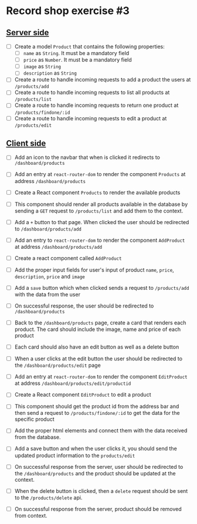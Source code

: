 # Record shop exercise #3

## <ins>Server side</ins>

- [ ] Create a model `Product` that contains the following properties:
  - [ ] `name` as `String`. It must be a mandatory field
  - [ ] `price` as `Number`. It must be a mandatory field
  - [ ] `image` as `String`
  - [ ] `description` as `String`
- [ ] Create a route to handle incoming requests to add a product the users at `/products/add`
- [ ] Create a route to handle incoming requests to list all products at `/products/list`
- [ ] Create a route to handle incoming requests to return one product at `/products/findone/:id`
- [ ] Create a route to handle incoming requests to edit a product at `/products/edit`

## <ins>Client side</ins>

- [ ] Add an icon to the navbar that when is clicked it redirects to `/dashboard/products`
- [ ] Add an entry at `react-router-dom` to render the component `Products` at address `/dashboard/products`
- [ ] Create a React component `Products` to render the available products 
- [ ] This component should render all products available in the database by sending a `GET` request to `/products/list` and add them to the context.
- [ ] Add a `+` button to that page. When clicked the user should be redirected to `/dashboard/products/add`
- [ ] Add an entry to `react-router-dom`  to render the component `AddProduct` at address `/dashboard/products/add`
- [ ] Create a react component called `AddProduct`
- [ ] Add the proper input fields for user's input of product `name`, `price`, `description`, `price` and `image`
- [ ] Add a `save` button which when clicked sends a request to `/products/add` with the data from the user
- [ ] On successful response, the user should be redirected to `/dashboard/products`
- [ ] Back to the `/dashboard/products` page, create a card that renders each product. The card should include the image, name and price of each product
- [ ] Each card should also have an edit button as well as a delete button
- [ ] When a user clicks at the edit button the user should be redirected to the `/dashboard/products/edit` page
- [ ] Add an entry at `react-router-dom` to render the component `EditProduct` at address `/dashboard/products/edit/productid`
- [ ] Create a React component `EditProduct` to edit a product 
- [ ] This component should get the product id from the address bar and then send a request to `/products/findone/:id` to get the data for the specific product
- [ ] Add the proper html elements and connect them with the data received from the database.
- [ ] Add a save button and when the user clicks it, you should send the updated product information to the `products/edit`
- [ ] On successful response from the server, user should be redirected to the `/dashboard/products`  and the product should be updated at the context.
- [ ] When the delete button is clicked, then a `delete` request should be sent to the `/products/delete` api. 
- [ ] On successful response from the server, product should be removed from context.

  